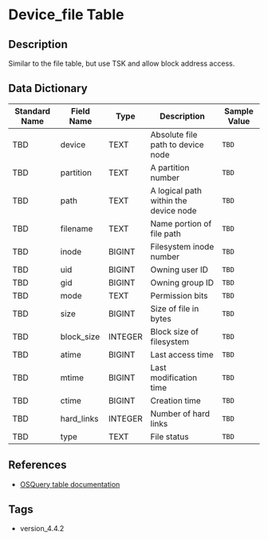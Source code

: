# Device_file Table

## Description
Similar to the file table, but use TSK and allow block address access.

## Data Dictionary
|Standard Name|Field Name|Type|Description|Sample Value|
|---|---|---|---|---|
|TBD|device|TEXT|Absolute file path to device node|`TBD`|
|TBD|partition|TEXT|A partition number|`TBD`|
|TBD|path|TEXT|A logical path within the device node|`TBD`|
|TBD|filename|TEXT|Name portion of file path|`TBD`|
|TBD|inode|BIGINT|Filesystem inode number|`TBD`|
|TBD|uid|BIGINT|Owning user ID|`TBD`|
|TBD|gid|BIGINT|Owning group ID|`TBD`|
|TBD|mode|TEXT|Permission bits|`TBD`|
|TBD|size|BIGINT|Size of file in bytes|`TBD`|
|TBD|block_size|INTEGER|Block size of filesystem|`TBD`|
|TBD|atime|BIGINT|Last access time|`TBD`|
|TBD|mtime|BIGINT|Last modification time|`TBD`|
|TBD|ctime|BIGINT|Creation time|`TBD`|
|TBD|hard_links|INTEGER|Number of hard links|`TBD`|
|TBD|type|TEXT|File status|`TBD`|

## References
* [OSQuery table documentation](https://osquery.io/schema/current#device_file)

## Tags
* version_4.4.2
